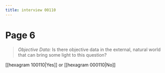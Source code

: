 ```yaml
---
title: interview 00110
---
```

# Page 6
> *Objective Data:* Is there objective data in the external, natural world that can bring some light to this question?

[[hexagram 100110|Yes]] or [[hexagram 000110|No]] 